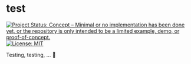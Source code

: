 # test

<!-- badges: start -->
[![Project Status: Concept – Minimal or no implementation has been done yet, or the repository is only intended to be a limited example, demo, or proof-of-concept.](https://www.repostatus.org/badges/latest/concept.svg)](https://www.repostatus.org/#concept)
[![License:
MIT](https://img.shields.io/badge/license-MIT-green)](https://choosealicense.com/licenses/mit/)
<!-- badges: end -->

Testing, testing, ... 🎤
